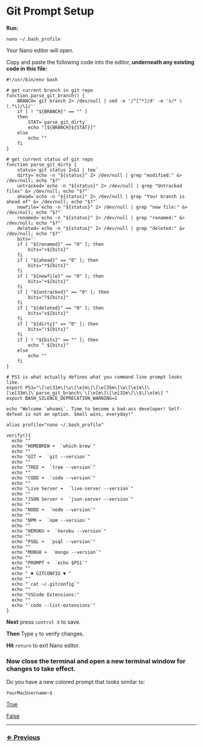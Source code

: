 # Git Prompt Setup

**Run:**

`nano ~/.bash_profile`

Your Nano editor will open.

Copy and paste the following code into the editor, **underneath any existing code in this file:**

```
#!/usr/bin/env bash

# get current branch in git repo
function parse_git_branch() {
	BRANCH=`git branch 2> /dev/null | sed -e '/^[^*]/d' -e 's/* \(.*\)/\1/'`
	if [ ! "${BRANCH}" == "" ]
	then
		STAT=`parse_git_dirty`
		echo "[${BRANCH}${STAT}]"
	else
		echo ""
	fi
}

# get current status of git repo
function parse_git_dirty {
	status=`git status 2>&1 | tee`
	dirty=`echo -n "${status}" 2> /dev/null | grep "modified:" &> /dev/null; echo "$?"`
	untracked=`echo -n "${status}" 2> /dev/null | grep "Untracked files" &> /dev/null; echo "$?"`
	ahead=`echo -n "${status}" 2> /dev/null | grep "Your branch is ahead of" &> /dev/null; echo "$?"`
	newfile=`echo -n "${status}" 2> /dev/null | grep "new file:" &> /dev/null; echo "$?"`
	renamed=`echo -n "${status}" 2> /dev/null | grep "renamed:" &> /dev/null; echo "$?"`
	deleted=`echo -n "${status}" 2> /dev/null | grep "deleted:" &> /dev/null; echo "$?"`
	bits=''
	if [ "${renamed}" == "0" ]; then
		bits=">${bits}"
	fi
	if [ "${ahead}" == "0" ]; then
		bits="*${bits}"
	fi
	if [ "${newfile}" == "0" ]; then
		bits="+${bits}"
	fi
	if [ "${untracked}" == "0" ]; then
		bits="?${bits}"
	fi
	if [ "${deleted}" == "0" ]; then
		bits="x${bits}"
	fi
	if [ "${dirty}" == "0" ]; then
		bits="!${bits}"
	fi
	if [ ! "${bits}" == "" ]; then
		echo " ${bits}"
	else
		echo ""
	fi
}

# PS1 is what actually defines what you command line prompt looks like.
export PS1="\[\e[31m\]\u\[\e[m\]\[\e[35m\]\w\[\e[m\]\[\e[33m\]\`parse_git_branch\`\[\e[m\]\[\e[32m\]\\$\[\e[m\] "
export BASH_SILENCE_DEPRECATION_WARNING=1

echo "Welcome `whoami`. Time to become a bad-ass developer! Self-defeat is not an option. Small wins, everyday!"

alias profile="nano ~/.bash_profile"

verify(){
  echo ""
  echo "HOMEBREW ➠  `which brew`"
  echo ""
  echo "GIT ➠  `git --version`"
  echo ""
  echo "TREE ➠  `tree --version`"
  echo ""
  echo "CODE ➠  `code --version`"
  echo ""
  echo "Live Server ➠  `live-server --version`"
  echo ""
  echo "JSON Server ➠  `json-server --version`"
  echo ""
  echo "NODE ➠  `node --version`"
  echo ""
  echo "NPM ➠  `npm --version`"
  echo ""
  echo "HEROKU ➠  `heroku --version`"
  echo ""
  echo "PSQL ➠  `psql --version`"
  echo ""
  echo "MONGO ➠  `mongo --version`"
  echo ""
  echo "PROMPT ➠  `echo $PS1`"
  echo ""
  echo " ▼ GITCONFIG ▼ "
  echo ""
  echo "`cat ~/.gitconfig`"
  echo ""
  echo "VSCode Extensions:"
  echo ""
  echo "`code --list-extensions`"
}
```

**Next** press `control X` to save.

**Then** Type `y` to verify changes.

**Hit** `return` to exit Nano editor.

### **Now close the terminal and open a new terminal window for changes to take effect.** 

Do you have a new colored prompt that looks similar to:

```
YourMacUsername~$ 
```
[True](../vs-code/extensions.md)

[False](../../error/error.md)

---
### [⇐ Previous](../git/git-config.md)
